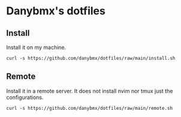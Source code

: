 # Danybmx's dotfiles

## Install

Install it on my machine.

`curl -s https://github.com/danybmx/dotfiles/raw/main/install.sh`

## Remote

Install it in a remote server. It does not install nvim nor tmux just the configurations.

`curl -s https://github.com/danybmx/dotfiles/raw/main/remote.sh`
